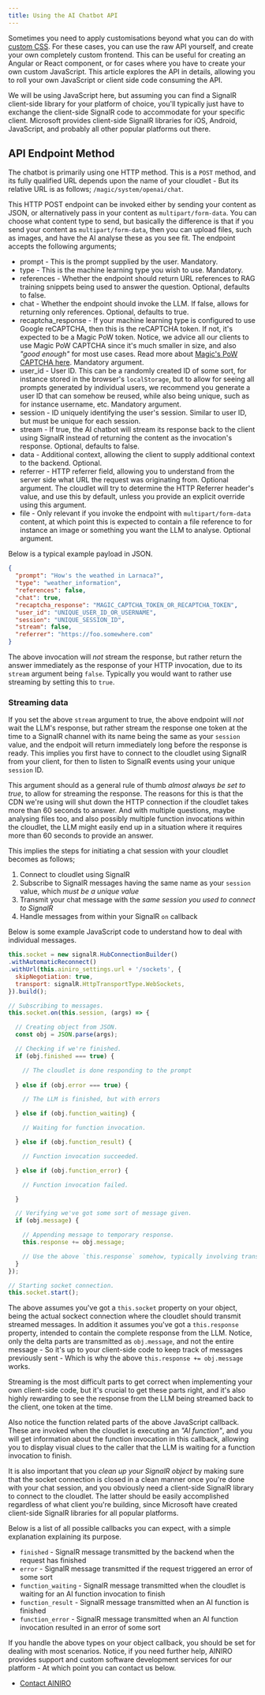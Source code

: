 ```yaml
---
title: Using the AI Chatbot API
---
```


Sometimes you need to apply customisations beyond what you can do with [custom CSS](/tutorials/custom-design-ai-chatbot/). For these cases, you can use the raw API yourself, and create your own completely custom frontend. This can be useful for creating an Angular or React component, or for cases where you have to create your own custom JavaScript. This article explores the API in details, allowing you to roll your own JavaScript or client side code consuming the API.

We will be using JavaScript here, but assuming you can find a SignalR client-side library for your platform of choice, you'll typically just have to exchange the client-side SignalR code to accommodate for your specific client. Microsoft provides client-side SignalR libraries for iOS, Android, JavaScript, and probably all other popular platforms out there.

## API Endpoint Method

The chatbot is primarily using one HTTP method. This is a `POST` method, and its fully qualified URL depends upon the name of your cloudlet - But its relative URL is as follows; `/magic/system/openai/chat`.

This HTTP POST endpoint can be invoked either by sending your content as JSON, or alternatively pass in your content as `multipart/form-data`. You can choose what content type to send, but basically the difference is that if you send your content as `multipart/form-data`, then you can upload files, such as images, and have the AI analyse these as you see fit. The endpoint accepts the following arguments;

* prompt - This is the prompt supplied by the user. Mandatory.
* type - This is the machine learning type you wish to use. Mandatory.
* references - Whether the endpoint should return URL references to RAG training snippets being used to answer the question. Optional, defaults to false.
* chat - Whether the endpoint should invoke the LLM. If false, allows for returning only references. Optional, defaults to true.
* recaptcha_response - If your machine learning type is configured to use Google reCAPTCHA, then this is the reCAPTCHA token. If not, it's expected to be a Magic PoW token. Notice, we advice all our clients to use Magic PoW CAPTCHA since it's much smaller in size, and also _"good enough"_ for most use cases. Read more about [Magic's PoW CAPTCHA here](/tutorials/magic-captcha-outperforming-google-2567-times/). Mandatory argument.
* user_id - User ID. This can be a randomly created ID of some sort, for instance stored in the browser's `localStorage`, but to allow for seeing all prompts generated by individual users, we recommend you generate a user ID that can somehow be reused, while also being unique, such as for instance username, etc. Mandatory argument.
* session - ID uniquely identifying the user's session. Similar to user ID, but must be unique for each session.
* stream - If true, the AI chatbot will stream its response back to the client using SignalR instead of returning the content as the invocation's response. Optional, defaults to false.
* data - Additional context, allowing the client to supply additional context to the backend. Optional.
* referrer - HTTP referrer field, allowing you to understand from the server side what URL the request was originating from. Optional argument. The cloudlet will try to determine the HTTP Referrer header's value, and use this by default, unless you provide an explicit override using this argument.
* file - Only relevant if you invoke the endpoint with `multipart/form-data` content, at which point this is expected to contain a file reference to for instance an image or something you want the LLM to analyse. Optional argument.

Below is a typical example payload in JSON.

```json
{
  "prompt": "How's the weathed in Larnaca?",
  "type": "weather_information",
  "references": false,
  "chat": true,
  "recaptcha_response": "MAGIC_CAPTCHA_TOKEN_OR_RECAPTCHA_TOKEN",
  "user_id": "UNIQUE_USER_ID_OR_USERNAME",
  "session": "UNIQUE_SESSION_ID",
  "stream": false,
  "referrer": "https://foo.somewhere.com"
}
```

The above invocation will _not_ stream the response, but rather return the answer immediately as the response of your HTTP invocation, due to its `stream` argument being `false`. Typically you would want to rather use streaming by setting this to `true`.

### Streaming data

If you set the above `stream` argument to true, the above endpoint will _not_ wait the LLM's response, but rather stream the response one token at the time to a SignalR channel with its name being the same as your `session` value, and the endpoit will return immediately long before the response is ready. This implies you first have to connect to the cloudlet using SignalR from your client, for then to listen to SignalR events using your unique `session` ID.

This argument should as a general rule of thumb _almost always be set to true_, to allow for streaming the response. The reasons for this is that the CDN we're using will shut down the HTTP connection if the cloudlet takes more than 60 seconds to answer. And with multiple questions, maybe analysing files too, and also possibly multiple function invocations within the cloudlet, the LLM might easily end up in a situation where it requires more than 60 seconds to provide an answer.

This implies the steps for initiating a chat session with your cloudlet becomes as follows;

1. Connect to cloudlet using SignalR
2. Subscribe to SignalR messages having the same name as your `session` value, which _must be a unique value_
3. Transmit your chat message with the _same session you used to connect to SignalR_
4. Handle messages from within your SignalR `on` callback

Below is some example JavaScript code to understand how to deal with individual messages.

```javascript
this.socket = new signalR.HubConnectionBuilder()
.withAutomaticReconnect()
.withUrl(this.ainiro_settings.url + '/sockets', {
  skipNegotiation: true,
  transport: signalR.HttpTransportType.WebSockets,
}).build();

// Subscribing to messages.
this.socket.on(this.session, (args) => {

  // Creating object from JSON.
  const obj = JSON.parse(args);

  // Checking if we're finished.
  if (obj.finished === true) {

    // The cloudlet is done responding to the prompt
    
  } else if (obj.error === true) {

    // The LLM is finished, but with errors

  } else if (obj.function_waiting) {

    // Waiting for function invocation.

  } else if (obj.function_result) {

    // Function invocation succeeded.

  } else if (obj.function_error) {

    // Function invocation failed.

  }

  // Verifying we've got some sort of message given.
  if (obj.message) {

    // Appending message to temporary response.
    this.response += obj.message;

    // Use the above `this.response` somehow, typically involving transforming it from Markdown to HTML, etc ...
  }
});

// Starting socket connection.
this.socket.start();
```

The above assumes you've got a `this.socket` property on your object, being the actual sockect connection where the cloudlet should transmit streamed messages. In addition it assumes you've got a `this.response` property, intended to contain the complete response from the LLM. Notice, only the delta parts are transmitted as `obj.message`, and not the entire message - So it's up to your client-side code to keep track of messages previously sent - Which is why the above `this.response += obj.message` works.

Streaming is the most difficult parts to get correct when implementing your own client-side code, but it's crucial to get these parts right, and it's also highly rewarding to see the response from the LLM being streamed back to the client, one token at the time.

Also notice the function related parts of the above JavaScript callback. These are invoked when the cloudlet is executing an _"AI function"_, and you will get information about the function invocation in this callback, allowing you to display visual clues to the caller that the LLM is waiting for a function invocation to finish.

It is also important that you _clean up your SignalR object_ by making sure that the socket connection is closed in a clean manner once you're done with your chat session, and you obviously need a client-side SignalR library to connect to the cloudlet. The latter should be easily accomplished regardless of what client you're building, since Microsoft have created client-side SignalR libraries for all popular platforms.

Below is a list of all possible callbacks you can expect, with a simple explanation explaining its purpose.

* `finished` - SignalR message transmitted by the backend when the request has finished
* `error` - SignalR message transmitted if the request triggered an error of some sort
* `function_waiting` - SignalR message transmitted when the cloudlet is waiting for an AI function invocation to finish
* `function_result` - SignalR message transmitted when an AI function is finished
* `function_error` - SignalR message transmitted when an AI function invocation resulted in an error of some sort

If you handle the above types on your object callback, you should be set for dealing with most scenarios. Notice, if you need further help, AINIRO provides support and custom software development services for our platform - At which point you can contact us below.

* [Contact AINIRO](https://ainiro.io/contact-us)

